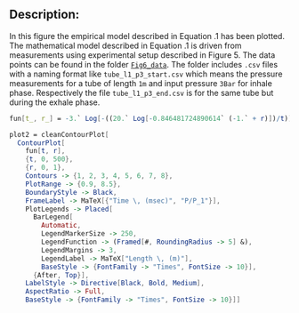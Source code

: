 ## Description:
In this figure the empirical model described in Equation .1 has been plotted. The mathematical model described in Equation .1 is driven from measurements using experimental setup described in Figure 5. The data points can be found in the folder [`Fig6_data`](https://github.com/Foadsf/PneuAct_ICRA2018/tree/master/Fig6/Fig6_data). The folder includes `.csv` files with a naming format like `tube_l1_p3_start.csv` which means the pressure measurements for a tube of length `1m` and input pressure `3Bar` for inhale phase. Respectively the file `tube_l1_p3_end.csv` is for the same tube but during the exhale phase.



```Mathematica
fun[t_, r_] = -3.` Log[-((20.` Log[-0.846481724890614` (-1.` + r)])/t)]

plot2 = cleanContourPlot[
  ContourPlot[
    fun[t, r],
    {t, 0, 500},
    {r, 0, 1},
    Contours -> {1, 2, 3, 4, 5, 6, 7, 8},
    PlotRange -> {0.9, 8.5},
    BoundaryStyle -> Black,
    FrameLabel -> MaTeX[{"Time \, (msec)", "P/P_1"}],
    PlotLegends -> Placed[
      BarLegend[
        Automatic,
        LegendMarkerSize -> 250,
        LegendFunction -> (Framed[#, RoundingRadius -> 5] &),
        LegendMargins -> 3,
        LegendLabel -> MaTeX["Length \, (m)"],
        BaseStyle -> {FontFamily -> "Times", FontSize -> 10}],
      {After, Top}],
    LabelStyle -> Directive[Black, Bold, Medium],
    AspectRatio -> Full,
    BaseStyle -> {FontFamily -> "Times", FontSize -> 10}]]
```

